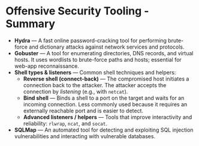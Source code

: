 # Offensive Security Tooling - Summary

- **Hydra** — A fast online password-cracking tool for performing brute-force and dictionary attacks against network services and protocols.  
- **Gobuster** — A tool for enumerating directories, DNS records, and virtual hosts. It uses wordlists to brute-force paths and hosts; essential for web-app reconnaissance.  
- **Shell types & listeners** — Common shell techniques and helpers:  
  - **Reverse shell (connect-back)** — The compromised host initiates a connection back to the attacker. The attacker accepts the connection by _listening_ (e.g., with `netcat`).  
  - **Bind shell** — Binds a shell to a port on the target and waits for an incoming connection. Less commonly used because it requires an externally reachable port and is easier to detect.  
  - **Advanced listeners / helpers** — Tools that improve interactivity and reliability: `rlwrap`, `ncat`, and `socat`.  
- **SQLMap** — An automated tool for detecting and exploiting SQL injection vulnerabilities and interacting with vulnerable databases.